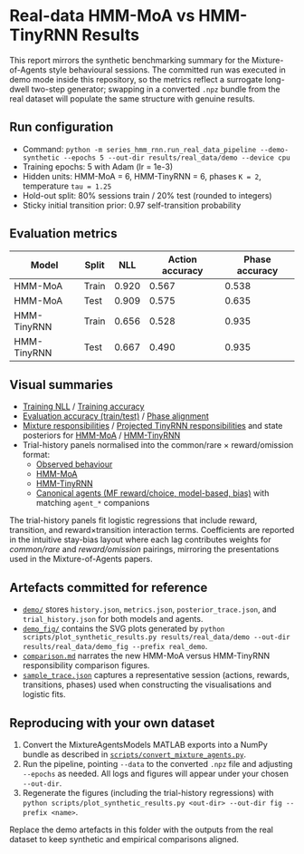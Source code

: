 # Real-data HMM-MoA vs HMM-TinyRNN Results

This report mirrors the synthetic benchmarking summary for the Mixture-of-Agents style
behavioural sessions. The committed run was executed in demo mode inside this repository,
so the metrics reflect a surrogate long-dwell two-step generator; swapping in a converted
`.npz` bundle from the real dataset will populate the same structure with genuine results.

## Run configuration

- Command: `python -m series_hmm_rnn.run_real_data_pipeline --demo-synthetic --epochs 5 --out-dir results/real_data/demo --device cpu`
- Training epochs: 5 with Adam (lr = 1e-3)
- Hidden units: HMM-MoA = 6, HMM-TinyRNN = 6, phases `K = 2`, temperature `tau = 1.25`
- Hold-out split: 80% sessions train / 20% test (rounded to integers)
- Sticky initial transition prior: 0.97 self-transition probability

## Evaluation metrics

| Model              | Split | NLL  | Action accuracy | Phase accuracy |
|--------------------|-------|------|-----------------|----------------|
| HMM-MoA  | Train | 0.920 | 0.567           | 0.538          |
| HMM-MoA  | Test  | 0.909 | 0.575           | 0.635          |
| HMM-TinyRNN  | Train | 0.656 | 0.528           | 0.935          |
| HMM-TinyRNN  | Test  | 0.667 | 0.490           | 0.935          |

## Visual summaries

- [Training NLL](./demo_fig/real_demo_train_nll.svg) / [Training accuracy](./demo_fig/real_demo_train_accuracy.svg)
- [Evaluation accuracy (train/test)](./demo_fig/real_demo_action_accuracy.svg) / [Phase alignment](./demo_fig/real_demo_phase_accuracy.svg)
- [Mixture responsibilities](./demo_fig/real_demo_agent_mix_hmm_moa.svg) / [Projected TinyRNN responsibilities](./demo_fig/real_demo_agent_mix_hmm_tinyrnn.svg) and state posteriors for [HMM-MoA](./demo_fig/real_demo_state_posterior_hmm_moa.svg) / [HMM-TinyRNN](./demo_fig/real_demo_state_posterior_hmm_tinyrnn.svg)
- Trial-history panels normalised into the common/rare × reward/omission format:
  - [Observed behaviour](./demo_fig/real_demo_trial_history_observed.svg)
  - [HMM-MoA](./demo_fig/real_demo_trial_history_hmm_moa.svg)
  - [HMM-TinyRNN](./demo_fig/real_demo_trial_history_hmm_tinyrnn.svg)
  - [Canonical agents (MF reward/choice, model-based, bias)](./demo_fig/real_demo_trial_history_agent_mf_reward.svg) with matching `agent_*` companions

The trial-history panels fit logistic regressions that include reward, transition, and
reward×transition interaction terms. Coefficients are reported in the intuitive stay-bias
layout where each lag contributes weights for *common/rare* and *reward/omission* pairings,
mirroring the presentations used in the Mixture-of-Agents papers.

## Artefacts committed for reference

- [`demo/`](./demo/) stores `history.json`, `metrics.json`, `posterior_trace.json`, and `trial_history.json` for both models and agents.
- [`demo_fig/`](./demo_fig/) contains the SVG plots generated by
  `python scripts/plot_synthetic_results.py results/real_data/demo --out-dir results/real_data/demo_fig --prefix real_demo`.
- [`comparison.md`](./comparison.md) narrates the new HMM-MoA versus HMM-TinyRNN responsibility comparison figures.
- [`sample_trace.json`](./demo/sample_trace.json) captures a representative session (actions,
  rewards, transitions, phases) used when constructing the visualisations and logistic fits.

## Reproducing with your own dataset

1. Convert the MixtureAgentsModels MATLAB exports into a NumPy bundle as described in
   [`scripts/convert_mixture_agents.py`](../../scripts/convert_mixture_agents.py).
2. Run the pipeline, pointing `--data` to the converted `.npz` file and adjusting `--epochs`
   as needed. All logs and figures will appear under your chosen `--out-dir`.
3. Regenerate the figures (including the trial-history regressions) with
   `python scripts/plot_synthetic_results.py <out-dir> --out-dir fig --prefix <name>`.

Replace the demo artefacts in this folder with the outputs from the real dataset to keep
synthetic and empirical comparisons aligned.
